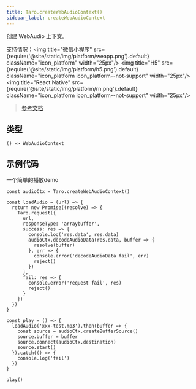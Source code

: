 ```yaml
---
title: Taro.createWebAudioContext()
sidebar_label: createWebAudioContext
---
```


创建 WebAudio 上下文。

支持情况：<img title="微信小程序" src={require('@site/static/img/platform/weapp.png').default} className="icon_platform" width="25px"/> <img title="H5" src={require('@site/static/img/platform/h5.png').default} className="icon_platform icon_platform--not-support" width="25px"/> <img title="React Native" src={require('@site/static/img/platform/rn.png').default} className="icon_platform icon_platform--not-support" width="25px"/>

> [参考文档](https://developers.weixin.qq.com/miniprogram/dev/api/media/audio/wx.createWebAudioContext.html)

## 类型

```tsx
() => WebAudioContext
```

## 示例代码

一个简单的播放demo

```tsx
const audioCtx = Taro.createWebAudioContext()

const loadAudio = (url) => {
  return new Promise((resolve) => {
    Taro.request({
      url,
      responseType: 'arraybuffer',
      success: res => {
        console.log('res.data', res.data)
        audioCtx.decodeAudioData(res.data, buffer => {
          resolve(buffer)
        }, err => {
          console.error('decodeAudioData fail', err)
          reject()
        })
      },
      fail: res => {
        console.error('request fail', res)
        reject()
      }
    })
  })
}

const play = () => {
  loadAudio('xxx-test.mp3').then(buffer => {
    const source = audioCtx.createBufferSource()
    source.buffer = buffer
    source.connect(audioCtx.destination)
    source.start()
  }).catch(() => {
    console.log('fail')
  })
}

play()
```
